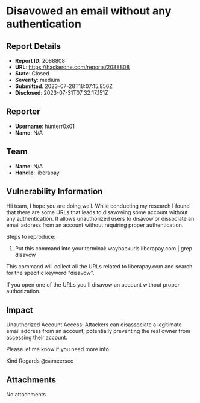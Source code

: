 # Disavowed an email without any authentication

## Report Details
- **Report ID**: 2088808
- **URL**: https://hackerone.com/reports/2088808
- **State**: Closed
- **Severity**: medium
- **Submitted**: 2023-07-28T18:07:15.856Z
- **Disclosed**: 2023-07-31T07:32:17.151Z

## Reporter
- **Username**: hunterr0x01
- **Name**: N/A

## Team
- **Name**: N/A
- **Handle**: liberapay

## Vulnerability Information
Hii team, I hope you are doing well.
While conducting my research I found that there are some URLs that leads to disavowing some account without any authentication.
It allows unauthorized users to disavow or dissociate an email address from an account without requiring proper authentication.

Steps to reproduce:
1. Put this command into your terminal:
waybackurls liberapay.com | grep disavow

This command will collect all the URLs related to liberapay.com and search for the specific keyword "disavow".

If you open one of the URLs you'll disavow an account without proper authorization.

## Impact

Unauthorized Account Access: Attackers can disassociate a legitimate email address from an account, potentially preventing the real owner from accessing their account.

Please let me know if you need more info.

Kind Regards
@sameersec

## Attachments
No attachments
